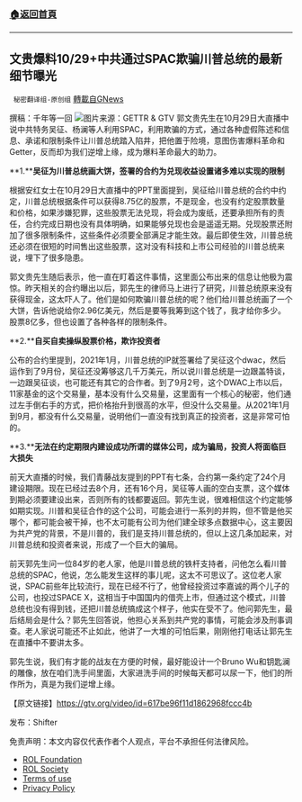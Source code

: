 ###  [:house:返回首頁](https://github.com/ourhimalayas/txt)
---


## 文贵爆料10/29+中共通过SPAC欺骗川普总统的最新细节曝光
` 秘密翻译组-原创组` [轉載自GNews](https://gnews.org/zh-hans/1628445/)

撰稿：千年等一回
![](https://assets.gnews.org/wp-content/uploads/2021/10/ee3537d3-0449-4962-ba3c-b28627dd2ba3.jpg)图片来源：GETTR & GTV
郭文贵先生在10月29日大直播中说中共特务吴征、杨澜等人利用SPAC，利用欺骗的方式，通过各种虚假陈述和信息、承诺和限制条件让川普总统踏入陷井，把他置于险境，意图伤害爆料革命和Getter，反而却为我们逆增上缘，成为爆料革命最大的助力。

**1.****吴征为川普总统画大饼，签署的合约为兑现收益设置诸多难以实现的限制**

根据安红女士在10月29日大直播中的PPT里面提到，吴征给川普总统的合约中约定，川普总统根据条件可以获得8.75亿的股票，不是现金，也没有约定股票数量和价格，如果涉嫌犯罪，这些股票无法兑现，将会成为废纸，还要承担所有的责任，合约完成日期也没有具体明确，如果能够兑现也会是遥遥无期。兑现股票还附加了很多限制条件，这些条件必须要全部满足才能生效。最后即使生效，川普总统还必须在很短的时间售出这些股票，这对没有科技和上市公司经验的川普总统来说，埋下了很多隐患。

郭文贵先生随后表示，他一直在盯着这件事情，这里面公布出来的信息让他极为震惊。昨天相关的合约曝出以后，郭先生的律师马上进行了研究，川普总统原来没有获得现金，这太吓人了。他们是如何欺骗川普总统的呢？他们给川普总统画了一个大饼，告诉他说给你2.96亿美元，然后是要等我筹到这个钱了，我才给你多少。股票8亿多，但也设置了各种各样的限制条件。

**2.****自买自卖操纵股票价格，欺诈投资者**

公布的合约里提到，2021年1月，川普总统的IP就签署给了吴征这个dwac，然后运作到了9月份，吴征还没筹够这几千万美元，所以说川普总统是一边跟盖特谈，一边跟吴征谈，也可能还有其它的合作者。到了9月2号，这个DWAC上市以后，11家基金的这个交易量，基本没有什么交易量，这里面有一个核心的秘密，他们通过左手倒右手的方式，把价格抬升到很高的水平，但没什么交易量。从2021年1月到9月，都没有什么交易量，说明他们一直没有找到真正的投资者，这是非常可怕的。

**3.****无法在约定期限内建设成功所谓的媒体公司，成为骗局，投资人将面临巨大损失**

前天大直播的时候，我们青藤战友提到的PPT有七条，合约第一条约定了24个月建设期限。现在已经过去8个月，还有16个月，吴征等人画的空白支票，这个媒体到期必须要建设出来，否则所有的钱都要返回。郭先生说，很难相信这个约定能够如期实现。川普和吴征合作的这个公司，可能会进行一系列的并购，但不管是他买哪个，都可能会被干掉，也不太可能有公司为他们建全球多点数据中心，这主要因为共产党的背景，不是川普的，我们是支持川普总统的，但以上这几条加起来，对川普总统和投资者来说，形成了一个巨大的骗局。

前天郭先生问一位84岁的老人家，他是川普总统的铁杆支持者，问他怎么看川普总统的SPAC，他说，怎么能发生这样的事儿呢，这太不可思议了。这位老人家说，SPAC前些年比较流行，现在已经不行了，他曾经投资过李嘉诚的两个儿子的公司，也投过SPACE X，这相当于中国国内的借壳上市，但通过这个模式，川普总统也没有得到钱，还把川普总统搞成这个样子，他实在受不了。他问郭先生，最后结局会是什么？郭先生回答说，他担心关系到共产党的事情，可能会涉及刑事调查。老人家说可能还不止如此，他讲了一大堆的可怕后果，刚刚他打电话让郭先生在直播中不要讲太多。

郭先生说，我们有才能的战友在方便的时候，最好能设计一个Bruno Wu和钥匙澜的雕像，放在咱们洗手间里面，大家进洗手间的时候每天都可以尿一下，他们的所作所为，真是为我们逆增上缘。

【原文链接】https://gtv.org/video/id=617be96f11d1862968fccc4b

发布：Shifter

 

免责声明：本文内容仅代表作者个人观点，平台不承担任何法律风险。

- [ROL Foundation](https://rolfoundation.org/)
- [ROL Society](https://rolsociety.org/)
- [Terms of use](https://gnews.org/terms-of-use-3/)
- [Privacy Policy](https://gnews.org/privacy-policy/)
